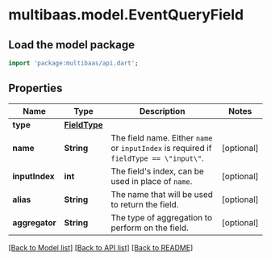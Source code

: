 # multibaas.model.EventQueryField

## Load the model package
```dart
import 'package:multibaas/api.dart';
```

## Properties
Name | Type | Description | Notes
------------ | ------------- | ------------- | -------------
**type** | [**FieldType**](FieldType.md) |  | 
**name** | **String** | The field name. Either `name` or `inputIndex` is required if `fieldType == \"input\"`. | [optional] 
**inputIndex** | **int** | The field's index, can be used in place of `name`. | [optional] 
**alias** | **String** | The name that will be used to return the field. | [optional] 
**aggregator** | **String** | The type of aggregation to perform on the field. | [optional] 

[[Back to Model list]](../README.md#documentation-for-models) [[Back to API list]](../README.md#documentation-for-api-endpoints) [[Back to README]](../README.md)


